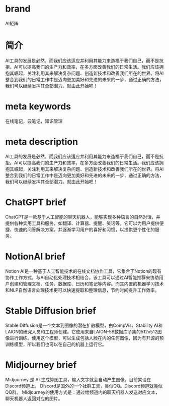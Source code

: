 # brand
AI矩阵

# 简介
AI工具的发展是必然，而我们应该适应并利用其能力来造福于我们自己，而不是抗拒。AI可以提高我们的生产力和效率，在多方面改善我们的日常生活。我们应该拥抱其崛起，关注利用其来解决复杂问题、创造新技术和改善我们所在的世界。将AI整合到我们的日常工作中是迈向更加美好和先进的未来的一步，通过正确的方法，我们可以继续发挥其全部潜力。就由此开始吧！

# meta keywords
在线笔记，云笔记，知识管理

# meta description
AI工具的发展是必然，而我们应该适应并利用其能力来造福于我们自己，而不是抗拒。AI可以提高我们的生产力和效率，在多方面改善我们的日常生活。我们应该拥抱其崛起，关注利用其来解决复杂问题、创造新技术和改善我们所在的世界。将AI整合到我们的日常工作中是迈向更加美好和先进的未来的一步，通过正确的方法，我们可以继续发挥其全部潜力。就由此开始吧！


# ChatGPT brief
ChatGPT是一款基于人工智能的聊天机器人，能够实现多种语言的自然对话，并提供各种实用工具和服务，如翻译、计算器、提醒、笑话等。它可以为用户提供便捷、快速的问答解决方案，并逐渐学习用户的喜好和习惯，以提供更个性化的服务。

# NotionAI brief
Notion AI是一种基于人工智能技术的在线文档协作工具，它集合了Notion的现有协作工作方式，与AI自动化处理技术相结合。该工具可以通过AI智能推荐来协助用户创建和管理文档、任务、数据库、日历和笔记等内容。而其内置的机器学习技术和NLP自然语言处理技术更可以快速提取和整理信息，节约时间提升工作效率。

# Stable Diffusion brief
Stable Diffusion是一个文本到图像的潜在扩散模型，由CompVis、Stability AI和LAION的研究人员和工程师创建。它使用来自LAION-5B数据库子集的512x512图像进行训练。使用这个模型，可以生成包括人脸在内的任何图像，因为有开源的预训练模型，所以我们也可以在自己的机器上运行它。


# Midjourney brief
Midjourney 是 AI 生成算图工具，输入文字就会自动产生图像，目前架设在Discord频道上。
Discord是国外的一个社群工具，类似QQ。Discord频道就类似QQ群。
Midjourney的使用方式是：通过给频道内的聊天机器人发送对应文本，聊天机器人返回对应的图片。


